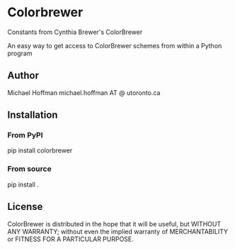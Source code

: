 # Colorbrewer
Constants from Cynthia Brewer's ColorBrewer

An easy way to get access to ColorBrewer schemes from within a Python program

## Author
Michael Hoffman michael.hoffman AT @ utoronto.ca


## Installation
### From PyPI
pip install colorbrewer

### From source
pip install .

## License
ColorBrewer is distributed in the hope that it will be useful, but WITHOUT
ANY WARRANTY; without even the implied warranty of MERCHANTABILITY or
FITNESS FOR A PARTICULAR PURPOSE.
